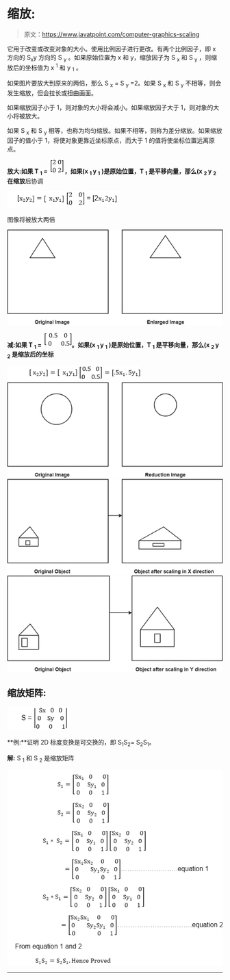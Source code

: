 # 缩放:

> 原文：<https://www.javatpoint.com/computer-graphics-scaling>

它用于改变或改变对象的大小。使用比例因子进行更改。有两个比例因子，即 x 方向的 S<sub>x</sub>y 方向的 S <sub>y</sub> 。如果原始位置为 x 和 y，缩放因子为 S <sub>x</sub> 和 S <sub>y</sub> ，则缩放后的坐标值为 x <sup>1</sup> 和 y <sub>1</sub> 。

如果图片要放大到原来的两倍，那么 S <sub>x</sub> = S <sub>y</sub> =2。如果 S <sub>x</sub> 和 S <sub>y</sub> 不相等，则会发生缩放，但会拉长或扭曲画面。

如果缩放因子小于 1，则对象的大小将会减小。如果缩放因子大于 1，则对象的大小将被放大。

如果 S <sub>x</sub> 和 S <sub>y</sub> 相等，也称为均匀缩放。如果不相等，则称为差分缩放。如果缩放因子的值小于 1，将使对象更靠近坐标原点，而大于 1 的值将使坐标位置远离原点。

**放大:如果 T <sub>1</sub> = ![Scaling](img/481b50cb0478d3064a0195ba4d0c9b33.png)，如果(x <sub> 1 </sub> y <sub>1</sub> )是原始位置，T <sub>1</sub> 是平移向量，那么(x <sub> 2 </sub> y <sub>2</sub> 在缩放**后协调

![Scaling](img/3bbb48e627d5e0af077bf078f552b414.png)

图像将被放大两倍

![Scaling](img/8a3351ceb04932b3f9b4b8dcea926dac.png)

**减:如果 T <sub>1</sub> = ![Scaling](img/1bd4e26a1069671d8362d75fc6adb923.png)。如果(x <sub> 1 </sub> y <sub>1</sub> )是原始位置，T <sub>1</sub> 是平移向量，那么(x <sub> 2 </sub> y <sub>2</sub> 是缩放后的坐标**

![Scaling](img/0ba2c3d89fe9b918d9de2f72ef7d4277.png)
![Scaling](img/619f678789a74a36c824103354321140.png)
![Scaling](img/74b99122044a9c2a9eb1097fa086bd0e.png)
![Scaling](img/afe754a739a3aa832829dc1566e7737a.png)

## 缩放矩阵:

![Scaling](img/7efa94ca57b208ce3f18f006c0f76ebc.png)

**例:**证明 2D 标度变换是可交换的，即 S<sub>1</sub>S<sub>2</sub>= S<sub>2</sub>S<sub>1</sub>。

**解:** S <sub>1</sub> 和 S <sub>2</sub> 是缩放矩阵

![Scaling](img/15e919ff0425761328720acdc6ac30d0.png)

* * *